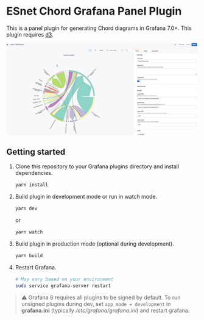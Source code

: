 # ESnet Chord Grafana Panel Plugin



This is a panel plugin for generating Chord diagrams in Grafana 7.0+. This plugin requires [d3](https://github.com/d3/d3).

![Sceenshot](https://github.com/esnet/grafana-esnet-chord-panel/blob/92dcc192ec4bc3cdffcca6a59318b3bc21031fcc/src/img/Chord-Example.png)

## Getting started

1. Clone this repository to your Grafana plugins directory and install dependencies.

   ```bash
   yarn install
   ```

2. Build plugin in development mode or run in watch mode.

   ```bash
   yarn dev
   ```

   or

   ```bash
   yarn watch
   ```

3. Build plugin in production mode (optional during development).

   ```bash
   yarn build
   ```

4. Restart Grafana.

   ```bash
   # May vary based on your environment
   sudo service grafana-server restart
   
   ```

> :warning:
Grafana 8 requires all plugins to be signed by default. To run unsigned plugins during dev, set `app_mode = development` in **grafana.ini** (typically _/etc/grafana/grafana.ini_) and restart grafana.
